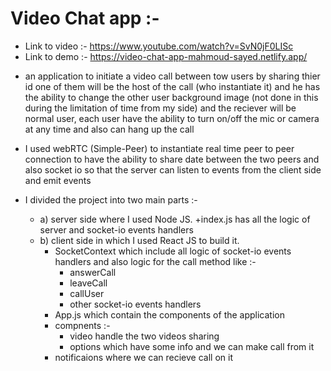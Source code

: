 # Video Chat app :-

+ Link to video :- https://www.youtube.com/watch?v=SvN0jF0LISc
+ Link to demo  :- https://video-chat-app-mahmoud-sayed.netlify.app/


* an application to initiate a video call between tow users by sharing thier id 
one of them will be the host of the call (who instantiate it) and he has the ability to change the other user background image
(not done in this during the limitation of time from my side) and the reciever will be normal user, each user have the ability
to turn on/off the mic or camera at any time and also can hang up the call

* I used webRTC (Simple-Peer) to instantiate real time peer to peer connection to have the ability to share date between the two peers
and also socket io so that the server can listen to events from the client side and emit events

* I divided the project into two main parts :-	
	* a) server side where I used Node JS.
		+index.js has all the logic of server and socket-io events handlers 
	* b) client side in which I used React JS to build it.
		+ SocketContext which include all logic of socket-io events handlers and also logic for the call method like :- 
			* answerCall			  
			* leaveCall  			  
			* callUser       		  
			* other socket-io events handlers 
		+ App.js which contain the components of the application 
		+ compnents :-
			* video handle the two videos sharing                        
			* options which have some info and we can make call from it  
      * notificaions where we can recieve call on it               
